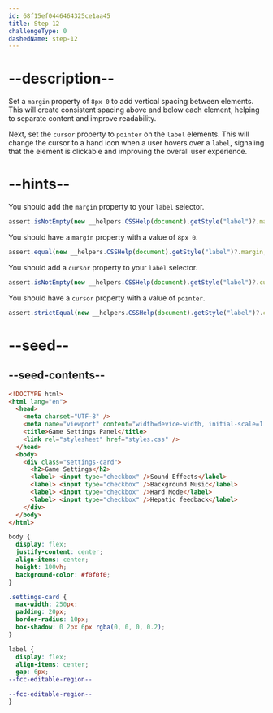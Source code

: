 ```yaml
---
id: 68f15ef0446464325ce1aa45
title: Step 12
challengeType: 0
dashedName: step-12
---
```


# --description--

Set a `margin` property of `8px 0` to add vertical spacing between elements. This will create consistent spacing above and below each element, helping to separate content and improve readability.

Next, set the `cursor` property to `pointer` on the `label` elements. This will change the cursor to a hand icon when a user hovers over a `label`, signaling that the element is clickable and improving the overall user experience.

# --hints--

You should add the `margin` property to your `label` selector.

```js
assert.isNotEmpty(new __helpers.CSSHelp(document).getStyle("label")?.margin);
```

You should have a `margin` property with a value of `8px 0`.

```js
assert.equal(new __helpers.CSSHelp(document).getStyle("label")?.margin, "8px 0px");
```

You should add a `cursor` property to your `label` selector.

```js
assert.isNotEmpty(new __helpers.CSSHelp(document).getStyle("label")?.cursor);
```

You should have a `cursor` property with a value of `pointer`.

```js
assert.strictEqual(new __helpers.CSSHelp(document).getStyle("label")?.cursor, "pointer");
```

# --seed--

## --seed-contents--

```html
<!DOCTYPE html>
<html lang="en">
  <head>
    <meta charset="UTF-8" />
    <meta name="viewport" content="width=device-width, initial-scale=1.0" />
    <title>Game Settings Panel</title>
    <link rel="stylesheet" href="styles.css" />
  </head>
  <body>
    <div class="settings-card">
      <h2>Game Settings</h2>
      <label> <input type="checkbox" />Sound Effects</label>
      <label> <input type="checkbox" />Background Music</label>
      <label> <input type="checkbox" />Hard Mode</label>
      <label> <input type="checkbox" />Hepatic feedback</label>
    </div>
  </body>
</html>
```

```css
body {
  display: flex;
  justify-content: center;
  align-items: center;
  height: 100vh;
  background-color: #f0f0f0;
}

.settings-card {
  max-width: 250px;
  padding: 20px;
  border-radius: 10px;
  box-shadow: 0 2px 6px rgba(0, 0, 0, 0.2);
}

label {
  display: flex;
  align-items: center;
  gap: 6px;
--fcc-editable-region--

--fcc-editable-region--
}
```
